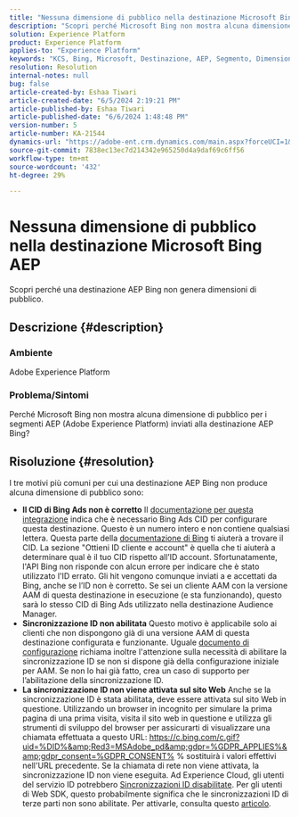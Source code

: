 ```yaml
---
title: "Nessuna dimensione di pubblico nella destinazione Microsoft Bing AEP"
description: "Scopri perché Microsoft Bing non mostra alcuna dimensione di pubblico per il segmento Adobe Experience Platform (AEP) inviato alla destinazione AEP Bing."
solution: Experience Platform
product: Experience Platform
applies-to: "Experience Platform"
keywords: "KCS, Bing, Microsoft, Destinazione, AEP, Segmento, Dimensione pubblico, "
resolution: Resolution
internal-notes: null
bug: false
article-created-by: Eshaa Tiwari
article-created-date: "6/5/2024 2:19:21 PM"
article-published-by: Eshaa Tiwari
article-published-date: "6/6/2024 1:48:48 PM"
version-number: 5
article-number: KA-21544
dynamics-url: "https://adobe-ent.crm.dynamics.com/main.aspx?forceUCI=1&pagetype=entityrecord&etn=knowledgearticle&id=d397ac96-4623-ef11-840b-6045bd026dc7"
source-git-commit: 7838ec13ec7d214342e965250d4a9daf69c6ff56
workflow-type: tm+mt
source-wordcount: '432'
ht-degree: 29%

---
```


# Nessuna dimensione di pubblico nella destinazione Microsoft Bing AEP


Scopri perché una destinazione AEP Bing non genera dimensioni di pubblico.

## Descrizione {#description}


### <b>Ambiente</b>

Adobe Experience Platform

### <b>Problema/Sintomi</b>

Perché Microsoft Bing non mostra alcuna dimensione di pubblico per i segmenti AEP (Adobe Experience Platform) inviati alla destinazione AEP Bing?


## Risoluzione {#resolution}


I tre motivi più comuni per cui una destinazione AEP Bing non produce alcuna dimensione di pubblico sono:

- <b>Il CID di Bing Ads non è corretto</b>    Il [documentazione per questa integrazione](https://experienceleague.adobe.com/docs/experience-platform/destinations/catalog/advertising/bing.html?lang=it) indica che è necessario Bing Ads CID per configurare questa destinazione. Questo è un numero intero e non<b> </b>contiene qualsiasi lettera. Questa parte della [documentazione di Bing](https://learn.microsoft.com/it-it/advertising/guides/get-started?view=bingads-13) ti aiuterà a trovare il CID. La sezione &quot;Ottieni ID cliente e account&quot; è quella che ti aiuterà a determinare qual è il tuo CID rispetto all’ID account.
Sfortunatamente, l&#39;API Bing non risponde con alcun errore per indicare che è stato utilizzato l&#39;ID errato. Gli hit vengono comunque inviati a e accettati da Bing, anche se l’ID non è corretto. Se sei un cliente AAM con la versione AAM di questa destinazione in esecuzione (e sta funzionando), questo sarà lo stesso CID di Bing Ads utilizzato nella destinazione Audience Manager.
- <b>Sincronizzazione ID non abilitata</b>    Questo motivo è applicabile solo ai clienti che non dispongono già di una versione AAM di questa destinazione configurata e funzionante. Uguale [documento di configurazione](https://experienceleague.adobe.com/docs/experience-platform/destinations/catalog/advertising/bing.html?lang=it) richiama inoltre l&#39;attenzione sulla necessità di abilitare la sincronizzazione ID se non si dispone già della configurazione iniziale per AAM. Se non lo hai già fatto, crea un caso di supporto per l’abilitazione della sincronizzazione ID.
- <b>La sincronizzazione ID non viene attivata sul sito Web</b>
Anche se la sincronizzazione ID è stata abilitata, deve essere attivata sul sito Web in questione. Utilizzando un browser in incognito per simulare la prima pagina di una prima visita, visita il sito web in questione e utilizza gli strumenti di sviluppo del browser per assicurarti di visualizzare una chiamata effettuata a questo URL: https://c.bing.com/c.gif?uid=%DID%&amp;Red3=MSAdobe_pd&amp;gdpr=%GDPR_APPLIES%&amp;gdpr_consent=%GDPR_CONSENT% % sostituirà i valori effettivi nell&#39;URL precedente.
Se la chiamata di rete non viene attivata, la sincronizzazione ID non viene eseguita. Ad Experience Cloud, gli utenti del servizio ID potrebbero [Sincronizzazioni ID disabilitate](https://experienceleague.adobe.com/docs/id-service/using/id-service-api/configurations/disableidsync.html?lang=it). Per gli utenti di Web SDK, questo probabilmente significa che le sincronizzazioni ID di terze parti non sono abilitate. Per attivarle, consulta questo [articolo](https://experienceleague.adobe.com/docs/experience-cloud-kcs/kbarticles/KA-20248.html?lang=it).

